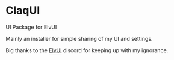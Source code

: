 # ClaqUI
UI Package for ElvUI

Mainly an installer for simple sharing of my UI and settings.

Big thanks to the [ElvUI](tukui.org) discord for keeping up with my ignorance.
